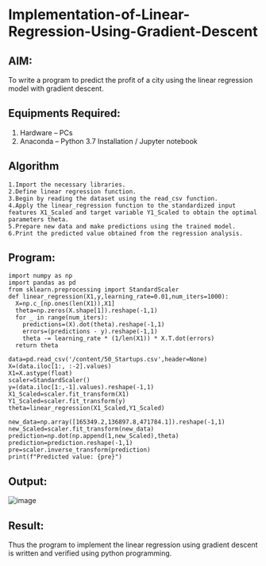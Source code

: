 # Implementation-of-Linear-Regression-Using-Gradient-Descent

## AIM:
To write a program to predict the profit of a city using the linear regression model with gradient descent.

## Equipments Required:
1. Hardware – PCs
2. Anaconda – Python 3.7 Installation / Jupyter notebook

## Algorithm
```
1.Import the necessary libraries.
2.Define linear regression function.
3.Begin by reading the dataset using the read_csv function. 
4.Apply the linear_regression function to the standardized input features X1_Scaled and target variable Y1_Scaled to obtain the optimal parameters theta.
5.Prepare new data and make predictions using the trained model.
6.Print the predicted value obtained from the regression analysis.
```

## Program:
```
import numpy as np
import pandas as pd
from sklearn.preprocessing import StandardScaler
def linear_regression(X1,y,learning_rate=0.01,num_iters=1000):
  X=np.c_[np.ones(len(X1)),X1]
  theta=np.zeros(X.shape[1]).reshape(-1,1)
  for _ in range(num_iters):
    predictions=(X).dot(theta).reshape(-1,1)
    errors=(predictions - y).reshape(-1,1)
    theta -= learning_rate * (1/len(X1)) * X.T.dot(errors)
  return theta

data=pd.read_csv('/content/50_Startups.csv',header=None)
X=(data.iloc[1:, :-2].values)
X1=X.astype(float)
scaler=StandardScaler()
y=(data.iloc[1:,-1].values).reshape(-1,1)
X1_Scaled=scaler.fit_transform(X1)
Y1_Scaled=scaler.fit_transform(y)
theta=linear_regression(X1_Scaled,Y1_Scaled)

new_data=np.array([165349.2,136897.8,471784.1]).reshape(-1,1)
new_Scaled=scaler.fit_transform(new_data)
prediction=np.dot(np.append(1,new_Scaled),theta)
prediction=prediction.reshape(-1,1)
pre=scaler.inverse_transform(prediction)
print(f"Predicted value: {pre}")

```

## Output:
![image](https://github.com/DhanushPalani/Implementation-of-Linear-Regression-Using-Gradient-Descent/assets/121594640/e659c490-7fa5-4f0e-9e30-f85f8a4992d2)




## Result:
Thus the program to implement the linear regression using gradient descent is written and verified using python programming.
